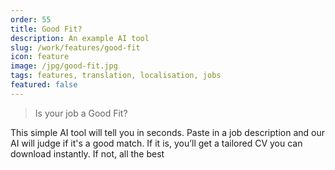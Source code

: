 ```yaml
---
order: 55
title: Good Fit?
description: An example AI tool
slug: /work/features/good-fit
icon: feature
image: /jpg/good-fit.jpg
tags: features, translation, localisation, jobs
featured: false
---
```

> Is your job a Good Fit?

This simple AI tool will tell you in seconds. Paste in a job description and our AI will judge if it's a good match. If it is, you’ll get a tailored CV you can download instantly. If not, all the best
